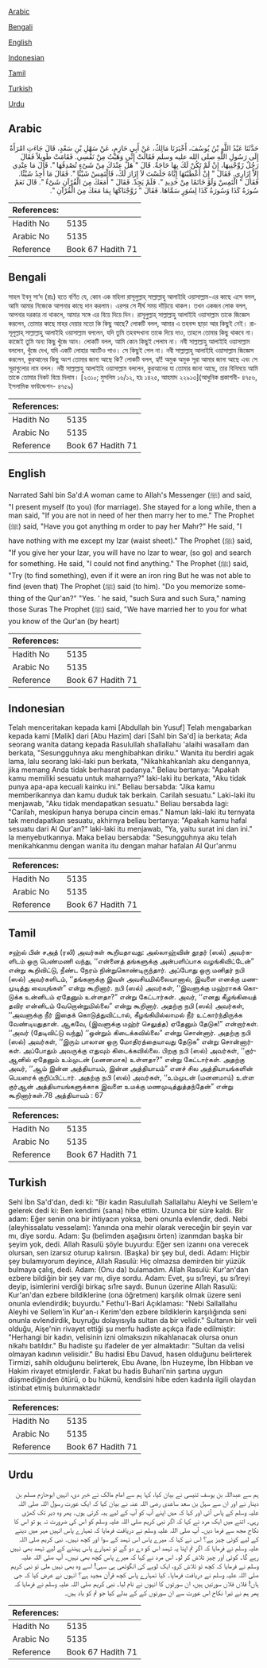 [Arabic](#arabic)

[Bengali](#bengali)

[English](#english)

[Indonesian](#indonesian)

[Tamil](#tamil)

[Turkish](#turkish)

[Urdu](#urdu)

## Arabic


<div dir="rtl" lang="ar" style={{fontSize:'larger',backgroundColor:'#f8f9fa',padding:20}}>
حَدَّثَنَا عَبْدُ اللَّهِ بْنُ يُوسُفَ، أَخْبَرَنَا مَالِكٌ، عَنْ أَبِي حَازِمٍ، عَنْ سَهْلِ بْنِ سَعْدٍ، قَالَ جَاءَتِ امْرَأَةٌ إِلَى رَسُولِ اللَّهِ صلى الله عليه وسلم فَقَالَتْ إِنِّي وَهَبْتُ مِنْ نَفْسِي‏.‏ فَقَامَتْ طَوِيلاً فَقَالَ رَجُلٌ زَوِّجْنِيهَا، إِنْ لَمْ تَكُنْ لَكَ بِهَا حَاجَةٌ‏.‏ قَالَ ‏"‏ هَلْ عِنْدَكَ مِنْ شَىْءٍ تُصْدِقُهَا ‏"‏‏.‏ قَالَ مَا عِنْدِي إِلاَّ إِزَارِي‏.‏ فَقَالَ ‏"‏ إِنْ أَعْطَيْتَهَا إِيَّاهُ جَلَسْتَ لاَ إِزَارَ لَكَ، فَالْتَمِسْ شَيْئًا ‏"‏‏.‏ فَقَالَ مَا أَجِدُ شَيْئًا‏.‏ فَقَالَ ‏"‏ الْتَمِسْ وَلَوْ خَاتَمًا مِنْ حَدِيدِ ‏"‏‏.‏ فَلَمْ يَجِدْ‏.‏ فَقَالَ ‏"‏ أَمَعَكَ مِنَ الْقُرْآنِ شَىْءٌ ‏"‏‏.‏ قَالَ نَعَمْ سُورَةُ كَذَا وَسُورَةُ كَذَا لِسُوَرٍ سَمَّاهَا‏.‏ فَقَالَ ‏"‏ زَوَّجْنَاكَهَا بِمَا مَعَكَ مِنَ الْقُرْآنِ ‏"‏‏.‏
</div>
<div style={{backgroundColor:'#f8f9fa',padding:20, marginBottom: 10}}><table> <thead> <tr> <th>References:</th> <th></th> </tr> </thead> <tbody><tr><td>Hadith No</td><td>5135</td></tr><tr><td>Arabic No</td><td>5135</td></tr><tr><td>Reference</td><td>Book 67 Hadith 71</td></tr></tbody></table></div>

## Bengali


<div dir="ltr" lang="bn" style={{fontSize:'larger',backgroundColor:'#f8f9fa',padding:20}}>
সাহল ইবনু সা‘দ (রাঃ) হতে বর্ণিত যে, কোন এক মহিলা রাসূলুল্লাহ্ সাল্লাল্লাহু আলাইহি ওয়াসাল্লাম-এর কাছে এসে বলল, আমি আমার নিজেকে আপনার কাছে দান করলাম। এরপর সে দীর্ঘ সময় দাঁড়িয়ে থাকল। তখন একজন লোক বলল, আপনার দরকার না থাকলে, আমার সঙ্গে এর বিয়ে দিয়ে দিন। রাসূলুল্লাহ্ সাল্লাল্লাহু আলাইহি ওয়াসাল্লাম তাকে জিজ্ঞেস করলেন, তোমার কাছে মাহর দেয়ার মতো কি কিছু আছে? লোকটি বলল, আমার এ তহবন্দ ছাড়া আর কিছুই নেই। রাসূলুল্লাহ্ সাল্লাল্লাহু আলাইহি ওয়াসাল্লাম বললেন, যদি তুমি তহবন্দখানা তাকে দিয়ে দাও, তাহলে তোমার কিছু থাকবে না। কাজেই তুমি অন্য কিছু খুঁজে আন। লোকটি বলল, আমি কোন কিছুই পেলাম না। নবী সাল্লাল্লাহু আলাইহি ওয়াসাল্লাম বললেন, খুঁজে দেখ, যদি একটি লোহার আংটিও পাও। সে কিছুই পেল না। নবী সাল্লাল্লাহু আলাইহি ওয়াসাল্লাম জিজ্ঞেস করলেন, কুরআনের কিছু অংশ তোমার জানা আছে কি? লোকটি বলল, হ্যাঁ! অমুক অমুক সূরা আমার জানা আছে এবং সে সূরাগুলোর নাম বলল। নবী সাল্লাল্লাহু আলাইহি ওয়াসাল্লাম বললেন, কুরআনের যা তোমার জানা আছে, তার বিনিময়ে আমি তাকে তোমার নিকট বিয়ে দিলাম। [২৩১০; মুসলিম ১৬/১২, হাঃ ১৪২৫, আহমাদ ২২৯১৩](আধুনিক প্রকাশনী- ৪৭৫৬, ইসলামিক ফাউন্ডেশন- ৪৭৫৯)
</div>
<div style={{backgroundColor:'#f8f9fa',padding:20, marginBottom: 10}}><table> <thead> <tr> <th>References:</th> <th></th> </tr> </thead> <tbody><tr><td>Hadith No</td><td>5135</td></tr><tr><td>Arabic No</td><td>5135</td></tr><tr><td>Reference</td><td>Book 67 Hadith 71</td></tr></tbody></table></div>

## English


<div dir="ltr" lang="en" style={{fontSize:'larger',backgroundColor:'#f8f9fa',padding:20}}>
Narrated Sahl bin Sa'd:A woman came to Allah's Messenger (ﷺ) and said, "I present myself (to you) (for marriage). She stayed for a long while, then a man said, "If you are not in need of her then marry her to me." The Prophet (ﷺ) said, "Have you got anything m order to pay her Mahr?" He said, "I have nothing with me except my Izar (waist sheet)." The Prophet (ﷺ) said, "If you give her your Izar, you will have no Izar to wear, (so go) and search for something. He said, "I could not find anything." The Prophet (ﷺ) said, "Try (to find something), even if it were an iron ring But he was not able to find (even that) The Prophet (ﷺ) said (to him). "Do you memorize something of the Qur'an?" "Yes. ' he said, "such Sura and such Sura," naming those Suras The Prophet (ﷺ) said, "We have married her to you for what you know of the Qur'an (by heart)
</div>
<div style={{backgroundColor:'#f8f9fa',padding:20, marginBottom: 10}}><table> <thead> <tr> <th>References:</th> <th></th> </tr> </thead> <tbody><tr><td>Hadith No</td><td>5135</td></tr><tr><td>Arabic No</td><td>5135</td></tr><tr><td>Reference</td><td>Book 67 Hadith 71</td></tr></tbody></table></div>

## Indonesian


<div dir="ltr" lang="id" style={{fontSize:'larger',backgroundColor:'#f8f9fa',padding:20}}>
Telah menceritakan kepada kami [Abdullah bin Yusuf] Telah mengabarkan kepada kami [Malik] dari [Abu Hazim] dari [Sahl bin Sa'd] ia berkata; Ada seorang wanita datang kepada Rasulullah shallallahu 'alaihi wasallam dan berkata, "Sesungguhnya aku menghibahkan diriku." Wanita itu berdiri agak lama, lalu seorang laki-laki pun berkata, "Nikahkahkanlah aku dengannya, jika memang Anda tidak berhasrat padanya." Beliau bertanya: "Apakah kamu memiliki sesuatu untuk maharnya?" laki-laki itu berkata, "Aku tidak punya apa-apa kecuali kainku ini." Beliau bersabda: "Jika kamu memberikannya dan kamu duduk tak berkain. Carilah sesuatu." Laki-laki itu menjawab, "Aku tidak mendapatkan sesuatu." Beliau bersabda lagi: "Carilah, meskipun hanya berupa cincin emas." Namun laki-laki itu ternyata tak mendapatkan sesuatu, akhirnya beliau bertanya: "Apakah kamu hafal sesuatu dari Al Qur'an?" laki-laki itu menjawab, "Ya, yaitu surat ini dan ini." Ia menyebutkannya. Maka beliau bersabda: "Sesungguhnya aku telah menikahkanmu dengan wanita itu dengan mahar hafalan Al Qur'anmu
</div>
<div style={{backgroundColor:'#f8f9fa',padding:20, marginBottom: 10}}><table> <thead> <tr> <th>References:</th> <th></th> </tr> </thead> <tbody><tr><td>Hadith No</td><td>5135</td></tr><tr><td>Arabic No</td><td>5135</td></tr><tr><td>Reference</td><td>Book 67 Hadith 71</td></tr></tbody></table></div>

## Tamil


<div dir="ltr" lang="ta" style={{fontSize:'larger',backgroundColor:'#f8f9fa',padding:20}}>
சஹ்ல் பின் சஅத் (ரலி) அவர்கள் கூறியதாவது: அல்லாஹ்வின் தூதர் (ஸல்) அவர்களிடம் ஒரு பெண்மணி வந்து, ‘‘என்னைத் தங்களுக்கு அன்பளிப்பாக வழங்கிவிட்டேன்” என்று கூறிவிட்டு, நீண்ட நேரம் நின்றுகொண்டிருந்தார். அப்போது ஒரு மனிதர் நபி (ஸல்) அவர்களிடம், ‘‘தங்களுக்கு இவள் அவசியமில்லையானால், இவளை எனக்கு மணமுடித்து வையுங்கள்” என்று கூறினார். நபி (ஸல்) அவர்கள், ‘‘இவளுக்கு மஹ்ராகக் கொடுக்க உன்னிடம் ஏதேனும் உள்ளதா?” என்று கேட்டார்கள். அவர், ‘‘எனது கீழங்கியைத் தவிர என்னிடம் வேறொன்றுமில்லை” என்று கூறினார். அதற்கு நபி (ஸல்) அவர்கள், ‘‘அவளுக்கு நீர் இதைக் கொடுத்துவிட்டால், கீழங்கியில்லாமல் நீர் உட்கார்ந்திருக்க வேண்டியதுதான். ஆகவே, (இவளுக்கு மஹ்ர் செலுத்த) ஏதேனும் தேடுக!” என்றார்கள். ‘‘அவர் (தேடிவிட்டு வந்து) ‘‘ஒன்றும் கிடைக்கவில்லை” என்று சொன்னார். அதற்கு நபி (ஸல்) அவர்கள், ‘‘இரும் பாலான ஒரு மோதிரத்தையாவது தேடுக” என்று சொன்னார்கள். அப்போதும் அவருக்கு எதுவும் கிடைக்கவில்லை. பிறகு நபி (ஸல்) அவர்கள், ‘‘குர்ஆனில் ஏதேனும் உம்முடன் (மனனமாக) உள்ளதா?” என்று கேட்டார்கள். அதற்கு அவர், ‘‘ஆம் இன்ன அத்தியாயம், இன்ன அத்தியாயம்” எனச் சில அத்தியாயங்களின் பெயரைக் குறிப்பிட்டார். அதற்கு நபி (ஸல்) அவர்கள், ‘‘உம்முடன் (மனனமாய்) உள்ள குர்ஆன் அத்தியாயங்களுக்காக இவளை உமக்கு மணமுடித்துத்தந்தேன்” என்று கூறினார்கள்.78 அத்தியாயம் : 67
</div>
<div style={{backgroundColor:'#f8f9fa',padding:20, marginBottom: 10}}><table> <thead> <tr> <th>References:</th> <th></th> </tr> </thead> <tbody><tr><td>Hadith No</td><td>5135</td></tr><tr><td>Arabic No</td><td>5135</td></tr><tr><td>Reference</td><td>Book 67 Hadith 71</td></tr></tbody></table></div>

## Turkish


<div dir="ltr" lang="tr" style={{fontSize:'larger',backgroundColor:'#f8f9fa',padding:20}}>
Sehl İbn Sa'd'dan, dedi ki: "Bir kadın Rasulullah Sallallahu Aleyhi ve Sellem'e gelerek dedi ki: Ben kendimi (sana) hibe ettim. Uzunca bir süre kaldı. Bir adam: Eğer senin ona bir ihtiyacın yoksa, beni onunla evlendir, dedi. Nebi (aleyhissalatu vesselam): Yanında ona mehir olarak vereceğin bir şeyin var mı, diye sordu. Adam: Şu (belimden aşağısını örten) izanmdan başka bir şeyim yok, dedi. Allah Rasulü şöyle buyurdu: Eğer sen izannı ona verecek olursan, sen izarsız oturup kalırsın. (Başka) bir şey bul, dedi. Adam: Hiçbir şey bulamıyorum deyince, Allah Rasulü: Hiç olmazsa demirden bir yüzük bulmaya çalış, dedi. Adam: (Onu da) bulamadım. Allah Rasulü: Kur'an'dan ezbere bildiğin bir şey var mı, diye sordu. Adam: Evet, şu sı1reyi, şu sı1reyi deyip, isimlerini verdiği birkaç sı1re saydı. Bunun üzerine Allah Rasulü: Kur'an'dan ezbere bildiklerine (ona öğretmen) karşılık olmak üzere seni onunla evlendirdik; buyurdu." Fethu'l-Bari Açıklaması: "Nebi Sallallahu Aleyhi ve Sellem'in Kur'an-ı Kerim'den ezbere bildiklerin karşılığında seni onunla evlendirdik, buyruğu dolayısıyla sultan da bir velidir." Sultanın bir veli olduğu, Aişe'nin rivayet ettiği şu merfu hadiste açıkça ifade edilmiştir: "Herhangi bir kadın, velisinin izni olmaksızın nikahlanacak olursa onun nikahı batıldır." Bu hadiste şu ifadeler de yer almaktadır: "Sultan da velisi olmayan kadının velisidir." Bu hadisi Ebu Davud, hasen olduğunu belirterek Tirmizi, sahih olduğunu belirterek, Ebu Avane, İbn Huzeyme, İbn Hibban ve Hakim rivayet etmişlerdir. Fakat bu hadis Buhari'nin şartına uygun düşmediğinden ötürü, o bu hükmü, kendisini hibe eden kadınla ilgili olaydan istinbat etmiş bulunmaktadır
</div>
<div style={{backgroundColor:'#f8f9fa',padding:20, marginBottom: 10}}><table> <thead> <tr> <th>References:</th> <th></th> </tr> </thead> <tbody><tr><td>Hadith No</td><td>5135</td></tr><tr><td>Arabic No</td><td>5135</td></tr><tr><td>Reference</td><td>Book 67 Hadith 71</td></tr></tbody></table></div>

## Urdu


<div dir="rtl" lang="ur" style={{fontSize:'larger',backgroundColor:'#f8f9fa',padding:20}}>
ہم سے عبداللہ بن یوسف تنیسی نے بیان کیا، کہا ہم سے امام مالک نے خبر دی، انہیں ابوحازم مسلم بن دینار نے اور ان سے سہل بن سعد ساعدی رضی اللہ عنہ نے بیان کیا کہ ایک عورت رسول اللہ صلی اللہ علیہ وسلم کے پاس آئی اور کہا کہ میں اپنے آپ کو آپ کے لیے ہبہ کرتی ہوں۔ پھر وہ دیر تک کھڑی رہی۔ اتنے میں ایک مرد نے کہا کہ اگر نبی کریم صلی اللہ علیہ وسلم کو اس کی ضرورت نہ ہو تو اس کا نکاح مجھ سے فرما دیں۔ آپ صلی اللہ علیہ وسلم نے دریافت فرمایا کہ تمہارے پاس انہیں مہر میں دینے کے لیے کوئی چیز ہے؟ اس نے کہا کہ میرے پاس اس تہمد کے سوا اور کچھ نہیں۔ نبی کریم صلی اللہ علیہ وسلم نے فرمایا کہ اگر تم اپنا یہ تہمد اس کو دے دو گے تو تمہارے پاس پہننے کے لیے تہمد بھی نہیں رہے گا۔ کوئی اور چیز تلاش کر لو۔ اس مرد نے کہا کہ میرے پاس کچھ بھی نہیں۔ آپ صلی اللہ علیہ وسلم نے فرمایا کہ کچھ تو تلاش کرو، ایک لوہے کی انگوٹھی ہی سہی! اسے وہ بھی نہیں ملی تو نبی کریم صلی اللہ علیہ وسلم نے دریافت فرمایا۔ کیا تمہارے پاس کچھ قرآن مجید ہے؟ انہوں نے عرض کیا کہ جی ہاں! فلاں فلاں سورتیں ہیں، ان سورتوں کا انہوں نے نام لیا۔ نبی کریم صلی اللہ علیہ وسلم نے فرمایا کہ پھر ہم نے تیرا نکاح اس عورت سے ان سورتوں کے کے بدلے کیا جو تم کو یاد ہیں۔
</div>
<div style={{backgroundColor:'#f8f9fa',padding:20, marginBottom: 10}}><table> <thead> <tr> <th>References:</th> <th></th> </tr> </thead> <tbody><tr><td>Hadith No</td><td>5135</td></tr><tr><td>Arabic No</td><td>5135</td></tr><tr><td>Reference</td><td>Book 67 Hadith 71</td></tr></tbody></table></div>